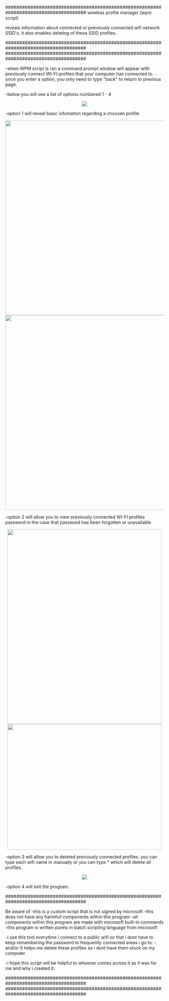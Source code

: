 #####################################################################################
wireless profile manager (wpm script) 

reveals information about connected or previously 
connected wifi network SSID's. it also enables deleting of these SSID profiles.

#####################################################################################
#####################################################################################

-when WPM script is ran a command prompt window will appear with previously connect WI-FI profiles that your computer has connected to. 
-once you enter a option, you only need to type "back" to return to previous page.


-below you will see a list of options numbered 1 - 4
<p align="center">
  <img src="https://user-images.githubusercontent.com/52839097/145103913-c2569c22-d262-46b9-9b5f-009fe41bd45d.PNG"
</p>

-option 1 will reveal basic infomation regarding a choosen profile

<p align="center">
  <img src="https://user-images.githubusercontent.com/52839097/145108657-d77cba8e-df10-4e0d-ae31-74a1ae718c8f.png" height="620" />
  <img src="https://user-images.githubusercontent.com/52839097/145108636-8a51388b-736e-4ffd-bc66-a974c39104b4.png" height="620" />
</p>  



-option 2 will allow you to view previously connected WI-FI profiles password in the case that password has been forgotten or unavailable 

<p align="center">
  <img src="https://user-images.githubusercontent.com/52839097/145103999-e535ba0b-7878-4d7a-95ad-bee58a7e64f0.png" width="490" height="620" />
  <img src="https://user-images.githubusercontent.com/52839097/145109179-a0768232-dddc-4107-9a3c-05273bb3d8e4.png" width="490" height="400" />
</p>


-option 3 will allow you to deleted previously connected profiles. you can type each wifi name in manually or you can type * which will delete all profiles.

<p align="center">
  <img src="https://user-images.githubusercontent.com/52839097/145104522-bbc86066-34fb-44ff-aead-d54181ae2108.png">
</p>


-option 4 will exit the program. 



#####################################################################################

Be aware of
-this is a custom script that is not signed by microsoft 
-this does not have any harmfull components within this program
-all components within this program are made with microsoft built-in commands 
-this program is written purely in batch scripting language from microsoft

-i use this tool everytime i connect to a public wifi so that i dont have to keep remembering the password to frequently connected areas i go to. 
-and/or it helps me delete these profiles so i dont have them stuck on my computer.

-i hope this script will be helpful to whoever comes across it as it was for me and why i created it. 

#####################################################################################
#####################################################################################
